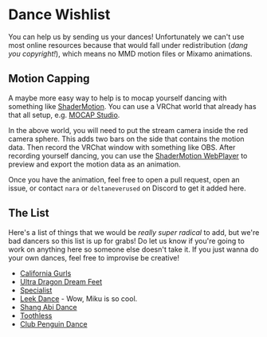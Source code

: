 # Dance Wishlist

You can help us by sending us your dances! Unfortunately we can't use most online resources because that would fall under redistribution (_dang you copyright!_), which means no MMD motion files or Mixamo animations.

## Motion Capping

A maybe more easy way to help is to mocap yourself dancing with something like [ShaderMotion](https://gitlab.com/lox9973/ShaderMotion).
You can use a VRChat world that already has that all setup, e.g. [MOCAP Studio](https://vrchat.com/home/world/wrld_859d580d-ff9c-4545-84ba-682440f64857).

In the above world, you will need to put the stream camera inside the red camera sphere.
This adds two bars on the side that contains the motion data.
Then record the VRChat window with something like OBS.
After recording yourself dancing, you can use the [ShaderMotion WebPlayer](https://lox9973.com/ShaderMotion/player-gltf.html) to preview and export the motion data as an animation.

Once you have the animation, feel free to open a pull request, open an issue, or contact `nara` or `deltaneverused` on Discord to get it added here.

## The List

Here's a list of things that we would be _really super radical_ to add, but we're bad dancers so this list is up for grabs! Do let us know if you're going to work on anything here so someone else doesn't take it. If you just wanna do your own dances, feel free to improvise be creative!

- [California Gurls](https://www.youtube.com/watch?v=nNVwWhTuN-c)
- [Ultra Dragon Dream Feet](https://www.youtube.com/watch?v=eLYhnBaWOzc)
- [Specialist](https://www.youtube.com/watch?v=fTczCpIaLAU)
- [Leek Dance](https://www.youtube.com/watch?v=c17xydS2vgU) - Wow, Miku is so cool.
- [Shang Abi Dance](https://www.youtube.com/watch?v=7MrYVM1jZ1A)
- [Toothless](https://www.youtube.com/watch?v=9MCiixIkzUk)
- [Club Penguin Dance](https://www.youtube.com/watch?v=om_POD45fCs)
